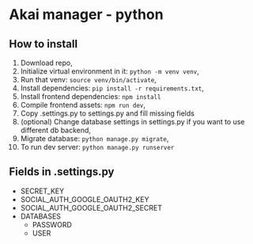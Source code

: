 # Akai manager - python

## How to install

1. Download repo,
2. Initialize virtual environment in it: `python -m venv venv`,
3. Run that venv: `source venv/bin/activate`,
4. Install dependencies: `pip install -r requirements.txt`,
5. Install frontend dependencies: `npm install`
6. Compile frontend assets: `npm run dev`,
7. Copy .settings.py to settings.py and fill missing fields
8. (optional) Change database settings in settings.py if you want to use different db backend,
9. Migrate database: `python manage.py migrate`,
10. To run dev server: `python manage.py runserver`

## Fields in .settings.py

- SECRET_KEY
- SOCIAL_AUTH_GOOGLE_OAUTH2_KEY
- SOCIAL_AUTH_GOOGLE_OAUTH2_SECRET
- DATABASES
  - PASSWORD
  - USER
